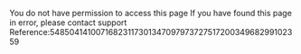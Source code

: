 You do not have permission to access this page If you have found this page in error, please contact support Reference:5485041410071682311730134709797372751720034968299102359